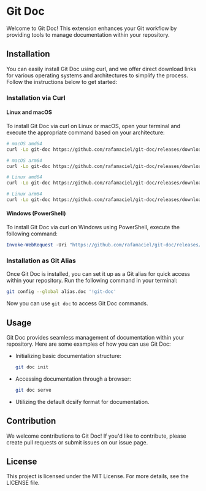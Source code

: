 # Git Doc
Welcome to Git Doc! This extension enhances your Git workflow by providing tools to manage documentation within your repository.

## Installation
You can easily install Git Doc using curl, and we offer direct download links for various operating systems and architectures to simplify the process. Follow the instructions below to get started:

### Installation via Curl
#### Linux and macOS
To install Git Doc via curl on Linux or macOS, open your terminal and execute the appropriate command based on your architecture:

```bash
# macOS amd64
curl -Lo git-doc https://github.com/rafamaciel/git-doc/releases/download/1.0.0/git-doc-darwin-amd64 && chmod +x git-doc && sudo mv git-doc /usr/local/bin/

# macOS arm64
curl -Lo git-doc https://github.com/rafamaciel/git-doc/releases/download/1.0.0/git-doc-darwin-arm64 && chmod +x git-doc && sudo mv git-doc /usr/local/bin/

# Linux amd64
curl -Lo git-doc https://github.com/rafamaciel/git-doc/releases/download/1.0.0/git-doc-linux-amd64 && chmod +x git-doc && sudo mv git-doc /usr/local/bin/

# Linux arm64
curl -Lo git-doc https://github.com/rafamaciel/git-doc/releases/download/1.0.0/git-doc-linux-arm64 && chmod +x git-doc && sudo mv git-doc /usr/local/bin/
```

#### Windows (PowerShell)
To install Git Doc via curl on Windows using PowerShell, execute the following command:

```powershell
Invoke-WebRequest -Uri "https://github.com/rafamaciel/git-doc/releases/latest/download/git-doc-windows-amd64.exe" -OutFile "git-doc.exe"
```

### Installation as Git Alias
Once Git Doc is installed, you can set it up as a Git alias for quick access within your repository. Run the following command in your terminal:

```bash
git config --global alias.doc '!git-doc'
```

Now you can use `git doc` to access Git Doc commands.

## Usage
Git Doc provides seamless management of documentation within your repository. Here are some examples of how you can use Git Doc:

- Initializing basic documentation structure:
  ```bash
  git doc init
  ```

- Accessing documentation through a browser:
  ```bash
  git doc serve
  ```

- Utilizing the default dcsify format for documentation.

## Contribution
We welcome contributions to Git Doc! If you'd like to contribute, please create pull requests or submit issues on our issue page.

## License
This project is licensed under the MIT License. For more details, see the LICENSE file.